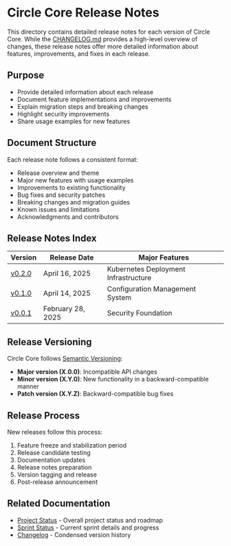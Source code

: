 # Circle Core Release Notes

This directory contains detailed release notes for each version of Circle Core. While the [CHANGELOG.md](../../CHANGELOG.md) provides a high-level overview of changes, these release notes offer more detailed information about features, improvements, and fixes in each release.

## Purpose

- Provide detailed information about each release
- Document feature implementations and improvements
- Explain migration steps and breaking changes
- Highlight security improvements
- Share usage examples for new features

## Document Structure

Each release note follows a consistent format:
- Release overview and theme
- Major new features with usage examples
- Improvements to existing functionality
- Bug fixes and security patches
- Breaking changes and migration guides
- Known issues and limitations
- Acknowledgments and contributors

## Release Notes Index

| Version | Release Date | Major Features |
|---------|--------------|----------------|
| [v0.2.0](v0.2.0.md) | April 16, 2025 | Kubernetes Deployment Infrastructure |
| [v0.1.0](v0.1.0.md) | April 14, 2025 | Configuration Management System |
| [v0.0.1](v0.0.1.md) | February 28, 2025 | Security Foundation |

## Release Versioning

Circle Core follows [Semantic Versioning](https://semver.org/):

- **Major version (X.0.0)**: Incompatible API changes
- **Minor version (X.Y.0)**: New functionality in a backward-compatible manner
- **Patch version (X.Y.Z)**: Backward-compatible bug fixes

## Release Process

New releases follow this process:
1. Feature freeze and stabilization period
2. Release candidate testing
3. Documentation updates
4. Release notes preparation
5. Version tagging and release
6. Post-release announcement

## Related Documentation

- [Project Status](../../PROJECT_STATUS.md) - Overall project status and roadmap
- [Sprint Status](../../SPRINT_STATUS.md) - Current sprint details and progress
- [Changelog](../../CHANGELOG.md) - Condensed version history
